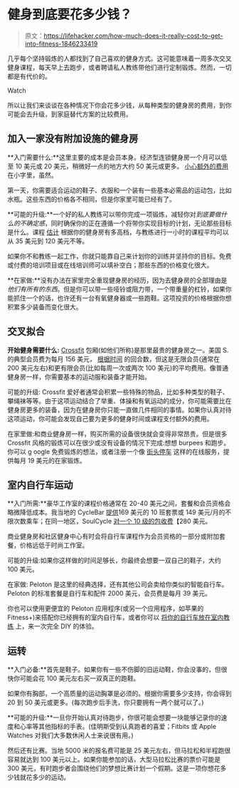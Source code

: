 # 健身到底要花多少钱？

> 原文：<https://lifehacker.com/how-much-does-it-really-cost-to-get-into-fitness-1846233419>

几乎每个坚持锻炼的人都找到了自己喜欢的健身方式。这可能意味着一周多次交叉健身课程，每天早上去跑步，或者聘请私人教练带他们进行定制锻炼。然而，一切都是有代价的。

Watch

所以让我们来谈谈在各种情况下你会花多少钱，从每种类型的健身房的费用，到你可能会去升级，到家庭替代方案的比较费用。

## 加入一家没有附加设施的健身房

**入门需要什么:**这里主要的成本是会员本身。经济型连锁健身房一个月可以低至 10 美元或 20 美元，稍微好一点的地方大约 50 美元或更多。 [小心额外的费用](https://vitals.lifehacker.com/how-to-join-a-gym-without-getting-ripped-off-1750883238) 在小字里，虽然。

第一天，你需要适合运动的鞋子、衣服和一个装有一些基本必需品的运动包，比如水瓶。这些东西的价格各不相同，但是你家里可能已经有了。

**可能的升级:**一个好的私人教练可以带你完成一项锻炼，减轻你对*到底要做什么的不确定感*，同时确保你的正在遵循一个将带你实现目标的计划，无论那些目标是什么。课程 [估计](https://lessons.com/costs/personal-trainer-cost) 根据你的健身房有多高档，与教练进行一小时的课程平均可以从 35 美元到 120 美元不等。

如果你不和教练一起工作，你就只能靠自己来计划你的训练并坚持你的目标。免费或付费的培训项目或在线培训师可以填补空白；那些东西的价格变化很大。

**在家做:**没有办法在家里完全重现健身房的经历，因为去健身房的全部理由是*他们有所有的东西*。但是你可以带一些哑铃或阻力带，一个带重量的杠铃，如果你能抓住一个的话，也许还有一台有氧健身器或一些跑鞋。这项投资的价格根据你想积累多少装备而变化很大。

## 交叉拟合

**开始健身需要什么:** [Crossfit](https://lifehacker.com/what-to-know-your-first-time-trying-crossfit-1820799104) 包厢(如他们所称)是那里最贵的健身房之一。美国 S. 的典型会员费为每月 156 美元， [根据时间](https://roundsfortime.com/crossfit-prices) 的回合数，但这是无限会员(通常在 200 美元左右)和更有限会员(比如每周一次或两次 100 美元)的平均费用。像普通健身房一样，你需要基本的运动服和装备才能开始。

可能的升级: Crossfit 爱好者通常会积累一些特殊的物品，比如多种类型的鞋子、攀绳袜等等。由于这项运动结合了举重、体操和有氧运动的成分，你可能需要比在健身房更多的装备，因为在健身房你只能一直做几件相同的事情。如果你认真对待这项运动，你可能会发现自己要为更多的健身时间或课程支付额外的费用。

在家里做:和商业健身房一样，购买所需的设备很快就会变得非常昂贵。但是很多 Crossfit 风格的锻炼可以在很少或没有设备的情况下完成:想想 burpees 和跑步。你可以 g oogle 免费锻炼的想法，或者注册一个像 [街头停车](https://streetparking.com) 这样的在线服务，提供每月 19 美元的在家锻炼。

## 室内自行车运动

**入门所需:**豪华工作室的课程价格通常在 20-40 美元之间，套餐和会员资格会略微降低成本。我当地的 CycleBar [提供](https://www.cyclebar.com/location/north-hills)169 美元的 10 班套票或 149 美元/月的不限次数乘车；在同一地区，SoulCycle [对一个 10 级的包收费](https://www.soul-cycle.com/series/)【280 美元。

商业健身房和社区健身中心有时会将自行车课程作为会员资格的一部分或附加套餐，价格远低于时尚工作室。

可能的升级:如果你这样做的时间足够长，你最终会想要一双自己的鞋子，大约 100 美元。

在家做: Peloton 是这里的经典选择，还有其他公司会卖给你类似的智能自行车。Peloton 的标准套餐是自行车和配件 2000 美元，会员费是每月 39 美元。

你也可以使用更便宜的 Peloton 应用程序(或另一个应用程序，如苹果的 Fitness+)来搭配你已经拥有的室内自行车，或者你可以 [将你的自行车放在室内教练](https://lifehacker.com/build-your-own-peloton-style-exercise-bike-and-save-mon-1844446863) 上，来一次完全 DIY 的体验。



## 运转

**入门必备:**首先是鞋子。如果你有一些不伤脚的旧运动鞋，你会没事的，但很快你可能会花 100 美元左右买一双真正的跑鞋。

如果你有胸部，一个高质量的运动胸罩是必须的。根据你需要多少支持，你会得到 20 到 50 美元或更多。(每次跑步后手洗，你只要拥有一两个就可以了。)

**可能的升级:**一旦你开始认真对待跑步，你很可能会想要一块能够记录你的速度和心率等其他指标的手表。(佳明斯受到认真跑者的喜爱；Fitbits 或 Apple Watches 对我们大多数休闲人士来说很有用。)

然后还有比赛。当地 5000 米的报名费可能是 25 美元左右，但马拉松和半程跑很容易就达到 100 美元以上。如果你能参加的话，大型马拉松比赛的票价可能是 300 美元，有时跑步者会围绕他们的梦想比赛计划一个假期。这是一项你想花多少钱就花多少的运动。
